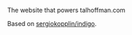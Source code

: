 The website that powers talhoffman.com

Based on [sergiokopplin/indigo](https://github.com/sergiokopplin/indigo).
